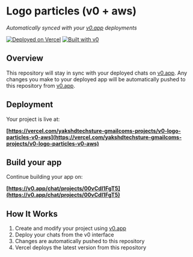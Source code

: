 # Logo particles (v0 + aws)

*Automatically synced with your [v0.app](https://v0.app) deployments*

[![Deployed on Vercel](https://img.shields.io/badge/Deployed%20on-Vercel-black?style=for-the-badge&logo=vercel)](https://vercel.com/yakshdtechsture-gmailcoms-projects/v0-logo-particles-v0-aws)
[![Built with v0](https://img.shields.io/badge/Built%20with-v0.app-black?style=for-the-badge)](https://v0.app/chat/projects/00vCdI1FgT5)

## Overview

This repository will stay in sync with your deployed chats on [v0.app](https://v0.app).
Any changes you make to your deployed app will be automatically pushed to this repository from [v0.app](https://v0.app).

## Deployment

Your project is live at:

**[https://vercel.com/yakshdtechsture-gmailcoms-projects/v0-logo-particles-v0-aws](https://vercel.com/yakshdtechsture-gmailcoms-projects/v0-logo-particles-v0-aws)**

## Build your app

Continue building your app on:

**[https://v0.app/chat/projects/00vCdI1FgT5](https://v0.app/chat/projects/00vCdI1FgT5)**

## How It Works

1. Create and modify your project using [v0.app](https://v0.app)
2. Deploy your chats from the v0 interface
3. Changes are automatically pushed to this repository
4. Vercel deploys the latest version from this repository
